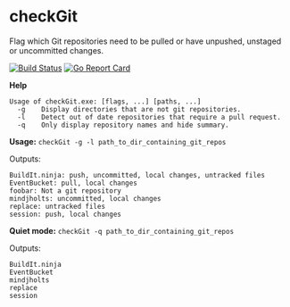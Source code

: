 # checkGit
Flag which Git repositories need to be pulled or have unpushed, unstaged or uncommitted changes.

[![Build Status](https://travis-ci.org/speedyhoon/checkGit.svg?branch=master)](https://travis-ci.org/speedyhoon/checkGit)
[![Go Report Card](https://goreportcard.com/badge/github.com/speedyhoon/checkGit)](https://goreportcard.com/report/github.com/speedyhoon/checkGit)

**Help**
```
Usage of checkGit.exe: [flags, ...] [paths, ...]
  -g    Display directories that are not git repositories.
  -l    Detect out of date repositories that require a pull request.
  -q    Only display repository names and hide summary.
```

**Usage:** ```checkGit -g -l path_to_dir_containing_git_repos```

Outputs:
```
BuildIt.ninja: push, uncommitted, local changes, untracked files
EventBucket: pull, local changes
foobar: Not a git repository
mindjholts: uncommitted, local changes
replace: untracked files
session: push, local changes
```

**Quiet mode:** ```checkGit -q path_to_dir_containing_git_repos```

Outputs:
```
BuildIt.ninja
EventBucket
mindjholts
replace
session
```
